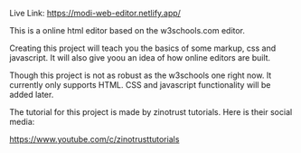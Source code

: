 Live Link: https://modi-web-editor.netlify.app/

This is a online html editor based on the w3schools.com editor.

Creating this project will teach you the basics of some markup, css and javascript. It will also give yoou an idea of how online editors are built.

Though this project is not as robust as the w3schools one right now. It currently only supports HTML. CSS and javascript functionality will be added later.

The tutorial for this project is made by zinotrust tutorials. Here is their social media:

https://www.youtube.com/c/zinotrusttutorials
